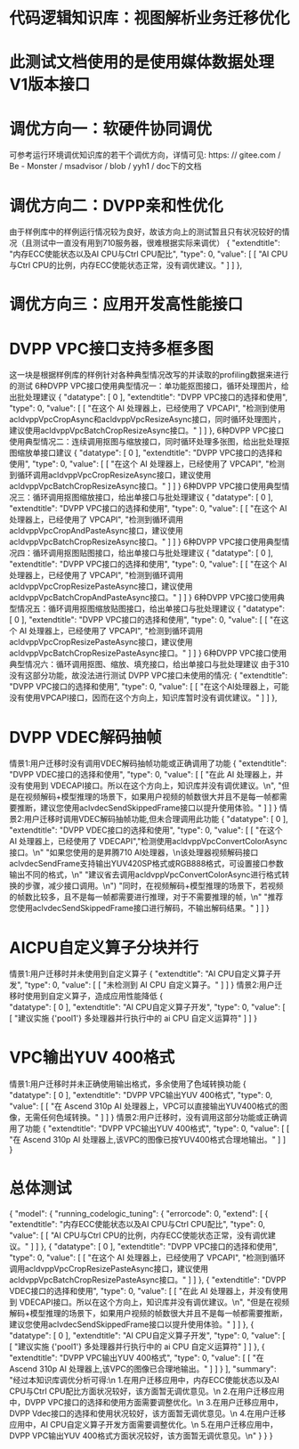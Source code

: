 # 代码逻辑知识库：视图解析业务迁移优化
# 此测试文档使用的是使用媒体数据处理V1版本接口
# 调优方向一：软硬件协同调优

可参考运行环境调优知识库的若干个调优方向，详情可见: https: // gitee.com / Be - Monster / msadvisor / blob / yyh1 / doc下的文档
# 调优方向二：DVPP亲和性优化
由于样例库中的样例运行情况较为良好，故该方向上的测试暂且只有状况较好的情况（且测试中一直没有用到710服务器，很难根据实际来调优）
{
    "extendtitle": "内存ECC使能状态以及AI CPU与Ctrl CPU配比",
    "type": 0,
    "value": [
        [
            "AI CPU与Ctrl CPU的比例，内存ECC使能状态正常，没有调优建议。"
        ]
    ]
},
# 调优方向三：应用开发高性能接口

# DVPP VPC接口支持多框多图
这一块是根据样例库的样例针对各种典型情况改写的并读取的profiling数据来进行的测试
6种DVPP VPC接口使用典型情况一：单功能抠图接口，循环处理图片，给出批处理建议
{
    "datatype": [
        0
    ],
    "extendtitle": "DVPP VPC接口的选择和使用",
    "type": 0,
    "value": [
        [
            "在这个 AI 处理器上，已经使用了 VPCAPI",
            "检测到使用acldvppVpcCropAsync和acldvppVpcResizeAsync接口，同时循环处理图片，建议使用acldvppVpcBatchCropResizeAsync接口。"
        ]
    ]
},
6种DVPP VPC接口使用典型情况二：连续调用抠图与缩放接口，同时循环处理多张图，给出批处理抠图缩放单接口建议
{
    "datatype": [
        0
    ],
    "extendtitle": "DVPP VPC接口的选择和使用",
    "type": 0,
    "value": [
        [
            "在这个 AI 处理器上，已经使用了 VPCAPI",
            "检测到循环调用acldvppVpcCropResizeAsync接口，建议使用acldvppVpcBatchCropResizeAsync接口。"
        ]
    ]
}
6种DVPP VPC接口使用典型情况三：循环调用抠图缩放接口，给出单接口与批处理建议
{
    "datatype": [
        0
    ],
    "extendtitle": "DVPP VPC接口的选择和使用",
    "type": 0,
    "value": [
        [
            "在这个 AI 处理器上，已经使用了 VPCAPI",
            "检测到循环调用acldvppVpcCropAndPasteAsync接口，建议使用acldvppVpcBatchCropResizeAsync接口。"
        ]
    ]
}
6种DVPP VPC接口使用典型情况四：循环调用抠图贴图接口，给出单接口与批处理建议
{
    "datatype": [
        0
    ],
    "extendtitle": "DVPP VPC接口的选择和使用",
    "type": 0,
    "value": [
        [
            "在这个 AI 处理器上，已经使用了 VPCAPI",
            "检测到循环调用acldvppVpcCropResizePasteAsync接口，建议使用acldvppVpcBatchCropAndPasteAsync接口。"
        ]
    ]
}
6种DVPP VPC接口使用典型情况五：循环调用抠图缩放贴图接口，给出单接口与批处理建议
{
    "datatype": [
        0
    ],
    "extendtitle": "DVPP VPC接口的选择和使用",
    "type": 0,
    "value": [
        [
            "在这个 AI 处理器上，已经使用了 VPCAPI",
            "检测到循环调用acldvppVpcCropResizePasteAsync接口，建议使用acldvppVpcBatchCropResizePasteAsync接口。"
        ]
    ]
}
6种DVPP VPC接口使用典型情况六：循环调用抠图、缩放、填充接口，给出单接口与批处理建议
由于310没有这部分功能，故没法进行测试
DVPP VPC接口未使用的情况:
{
    "extendtitle": "DVPP VPC接口的选择和使用",
    "type": 0,
    "value": [
        [
            "在这个AI处理器上，可能没有使用VPCAPI接口，因而在这个方向上，知识库暂时没有调优建议。"
        ]
    ]
},
# DVPP VDEC解码抽帧
情景1:用户迁移时没有调用VDEC解码抽帧功能或正确调用了功能
{
    "extendtitle": "DVPP VDEC接口的选择和使用",
    "type": 0,
    "value": [
        [
            "在此 AI 处理器上，并没有使用到 VDECAPI接口。所以在这个方向上，知识库并没有调优建议。\n",
            "但是在视频解码+模型推理的场景下，如果用户视频的帧数很大并且不是每一帧都需要推断，建议您使用aclvdecSendSkippedFrame接口以提升使用体验。"
        ]
    ]
}
情景2:用户迁移时调用VDEC解码抽帧功能,但未合理调用此功能
{
    "datatype": [
        0
    ],
    "extendtitle": "DVPP VDEC接口的选择和使用",
    "type": 0,
    "value": [
        [
            "在这个 AI 处理器上，已经使用了 VDECAPI","检测使用acldvppVpcConvertColorAsync接口。\n"
            "如果您使用的是昇腾710 AI处理器，\n该处理器视频解码接口aclvdecSendFrame支持输出YUV420SP格式或RGB888格式，可设置接口参数输出不同的格式，\n"
            "建议省去调用acldvppVpcConvertColorAsync进行格式转换的步骤，减少接口调用。\n")
            "同时，在视频解码+模型推理的场景下，若视频的帧数比较多，且不是每一帧都需要进行推理，对于不需要推理的帧，\n"
            "推荐您使用aclvdecSendSkippedFrame接口进行解码，不输出解码结果。"
        ]
    ]
}
# AICPU自定义算子分块并行
情景1:用户迁移时并未使用到自定义算子
{
    "extendtitle": "AI CPU自定义算子开发",
    "type": 0,
    "value": [
        [
            "未检测到 AI CPU 自定义算子。"
        ]
    ]
}
情景2:用户迁移时使用到自定义算子，造成应用性能降低
{   
    "datatype": [
         0
    ],
    "extendtitle": "AI CPU自定义算子开发",
    "type": 0,
    "value": [
        [
            "建议实施 {'pool1'} 多处理器并行执行中的 ai CPU 自定义运算符"
        ]
    ]
}
# VPC输出YUV 400格式
情景1:用户迁移时并未正确使用输出格式，多余使用了色域转换功能
{   
    "datatype": [
         0
    ],
    "extendtitle": "DVPP VPC输出YUV 400格式",
    "type": 0,
    "value": [
        [
            "在 Ascend 310p AI 处理器上，VPC可以直接输出YUV400格式的图像，无需任何色域转换。"
        ]
    ]
}
情景2:用户迁移时，没有调用这部分功能或正确调用了功能
{
    "extendtitle": "DVPP VPC输出YUV 400格式",
    "type": 0,
    "value": [
        [
            "在 Ascend 310p AI 处理器上,该VPC的图像已按YUV400格式合理地输出。"
        ]
    ]
}

# 总体测试
{
    "model": {
        "running_codelogic_tuning": {
            "errorcode": 0,
            "extend": [
                {
                    "extendtitle": "内存ECC使能状态以及AI CPU与Ctrl CPU配比",
                    "type": 0,
                    "value": [
                        [
                            "AI CPU与Ctrl CPU的比例，内存ECC使能状态正常，没有调优建议。"
                        ]
                    ]
                },
                {
                    "datatype": [
                        0
                    ],
                    "extendtitle": "DVPP VPC接口的选择和使用",
                    "type": 0,
                    "value": [
                        [
                            "在这个 AI 处理器上，已经使用了 VPCAPI",
                            "检测到循环调用acldvppVpcCropResizePasteAsync接口，建议使用acldvppVpcBatchCropResizePasteAsync接口。"
                        ]
                    ]
                },
                {
                    "extendtitle": "DVPP VDEC接口的选择和使用",
                    "type": 0,
                    "value": [
                        [
                            "在此 AI 处理器上，并没有使用到 VDECAPI接口。所以在这个方向上，知识库并没有调优建议。\n",
                            "但是在视频解码+模型推理的场景下，如果用户视频的帧数很大并且不是每一帧都需要推断，建议您使用aclvdecSendSkippedFrame接口以提升使用体验。"
                        ]
                    ]
                },
                {
                    "datatype": [
                        0
                    ],
                    "extendtitle": "AI CPU自定义算子开发",
                    "type": 0,
                    "value": [
                        [
                            "建议实施 {'pool1'} 多处理器并行执行中的 ai CPU 自定义运算符"
                        ]
                    ]
                },
                {
                    "extendtitle": "DVPP VPC输出YUV 400格式",
                    "type": 0,
                    "value": [
                        [
                            "在 Ascend 310p AI 处理器上,该VPC的图像已合理地输出。"
                        ]
                    ]
                }
            ],
            "summary": "经过本知识库调优分析可得:\n
            1.在用户迁移应用中，内存ECC使能状态以及AI CPU与Ctrl CPU配比方面状况较好，该方面暂无调优意见。\n
            2.在用户迁移应用中，DVPP VPC接口的选择和使用方面需要调整优化。\n
            3.在用户迁移应用中，DVPP Vdec接口的选择和使用状况较好，该方面暂无调优意见。\n
            4.在用户迁移应用中，AI CPU自定义算子开发方面需要调整优化。\n
            5.在用户迁移应用中，DVPP VPC输出YUV 400格式方面状况较好，该方面暂无调优意见。\n"
        }
    }
}

